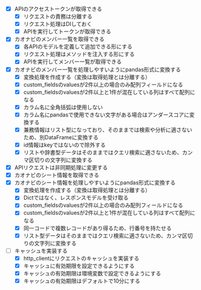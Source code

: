 - [x] APIのアクセストークンが取得できる
    - [x] リクエストの責務は分離する
    - [x] リクエスト処理はDIしておく
    - [x] APIを実行してトークンが取得できる
- [x] カオナビのメンバー一覧を取得できる
    - [x] 各APIのモデルを定義して追加できる形にする
    - [x] リクエスト処理はメソッドを注入する形にする
    - [x] APIを実行してメンバー一覧が取得できる
- [x] カオナビのメンバー一覧を処理しやすいようにpandas形式に変換する
    - [x] 変換処理を作成する（変換は取得処理とは分離する）
    - [x] custom_fieldsのvaluesが2件以上の場合のみ配列フィールドになる
    - [x] custom_fieldsのvaluesが2件以上と1件が混在している列はすべて配列になる
    - [x] カラム名に全角括弧は使用しない
    - [x] カラム名にpandasで使用できない文字がある場合はアンダースコアに変換する
    - [x] 兼務情報はリスト型になっており、そのままでは検索や分析に適さないため、別DataFrameに変換する
    - [x] id情報はkeyではないので除外する
    - [x] リストや辞書型データはそのままではクエリ検索に適さないため、カンマ区切りの文字列に変換する
- [x] APIリクエストは非同期処理に変更する
- [x] カオナビのシート情報を取得できる
- [x] カオナビのシート情報を処理しやすいようにpandas形式に変換する
    - [x] 変換処理を作成する（変換は取得処理とは分離する）
    - [x] Dictではなく、レスポンスモデルを受け取る
    - [x] custom_fieldsのvaluesが2件以上の場合のみ配列フィールドになる
    - [x] custom_fieldsのvaluesが2件以上と1件が混在している列はすべて配列になる
    - [x] 同一コードで複数レコードがあり得るため、行番号を持たせる
    - [x] リスト型データはそのままではクエリ検索に適さないため、カンマ区切りの文字列に変換する
- [ ] キャッシュを実装する
    - [x] http_clientにリクエストのキャッシュを実装する
    - [x] キャッシュに有効期限を設定できるようにする
    - [x] キャッシュの有効期限は環境変数で設定できるようにする
    - [x] キャッシュの有効期限はデフォルトで10分にする
